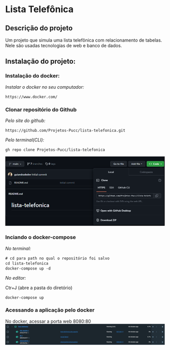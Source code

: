 # Lista Telefônica 
## Descrição do projeto 
Um projeto que simula uma lista telefônica com relacionamento de tabelas. Nele são usadas tecnologias de web e banco de dados. 

## Instalação do projeto: 

### Instalação do docker: 
*Instalar o docker no seu computador:*
```
https://www.docker.com/
```

### Clonar repositório do Github
*Pelo site do github:*
```
https://github.com/Projetos-Pucc/lista-telefonica.git
```

*Pelo terminal(CLI):*
```
gh repo clone Projetos-Pucc/lista-telefonica
```

![image](src/img/git_clone.png)

### Inciando o docker-compose 
*No terminal:*
```
# cd para path no qual o repositório foi salvo 
cd lista-telefonica
docker-compose up -d
```
*No editor:* 

Ctr+J (abre a pasta do diretório)
```
docker-compose up 
```

### Acessando a aplicação pelo docker 
No docker, acessar a porta web 8080:80
![image](src/img/docker_port.png)